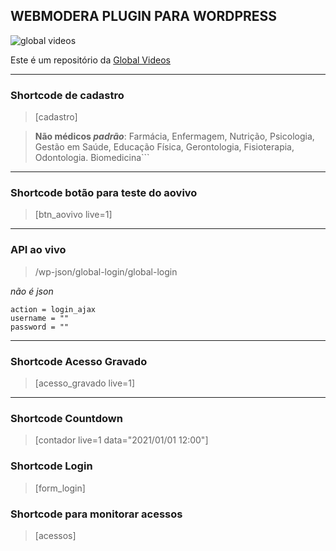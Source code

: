 ## WEBMODERA PLUGIN PARA WORDPRESS

![global videos](https://www.globalvideos.com.br/wp-content/uploads/2015/08/global_logo_web_transparente-e1439243390827.png)

Este é um repositório da [Global Videos](https://www.globalvideos.com.br)

---

### Shortcode de cadastro

> [cadastro]

> **Não médicos _padrão_**:
> Farmácia, Enfermagem, Nutrição, Psicologia, Gestão em Saúde, Educação Física, Gerontologia, Fisioterapia, Odontologia. Biomedicina```

---

### Shortcode botão para teste do aovivo

> [btn_aovivo live=1]

---

### API ao vivo

> /wp-json/global-login/global-login

_não é json_

```
action = login_ajax
username = ""
password = ""
```

---

### Shortcode Acesso Gravado

> [acesso_gravado live=1]

---

### Shortcode Countdown

> [contador live=1 data="2021/01/01 12:00"]

### Shortcode Login

> [form_login]

### Shortcode para monitorar acessos

> [acessos]
